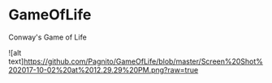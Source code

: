 # GameOfLife
Conway's Game of Life

![alt text]https://github.com/Pagnito/GameOfLife/blob/master/Screen%20Shot%202017-10-02%20at%2012.29.29%20PM.png?raw=true
